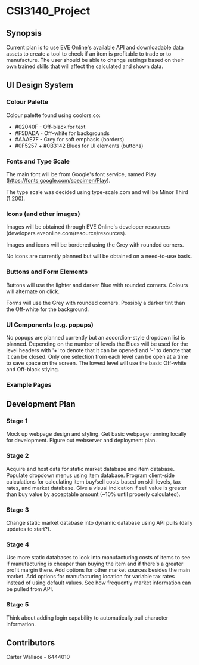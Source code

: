 # CSI3140_Project

## Synopsis
Current plan is to use EVE Online's available API and downloadable data assets to create a tool to check if an item
is profitable to trade or to manufacture. The user should be able to change settings based on their own trained skills
that will affect the calculated and shown data.

## UI Design System
### Colour Palette
Colour palette found using coolors.co:
  * #02040F - Off-black for text
  * #F5DADA - Off-white for backgrounds
  * #AAAE7F - Grey for soft emphasis (borders)
  * #0F5257 + #0B3142 Blues for UI elements (buttons)
### Fonts and Type Scale
The main font will be from Google's font service, named Play (https://fonts.google.com/specimen/Play). 

The type scale was decided using type-scale.com and will be Minor Third (1.200).

### Icons (and other images)
Images will be obtained through EVE Online's developer resources (developers.eveonline.com/resource/resources).

Images and icons will be bordered using the Grey with rounded corners.

No icons are currently planned but will be obtained on a need-to-use basis.

### Buttons and Form Elements
Buttons will use the lighter and darker Blue with rounded corners. Colours will alternate on click.

Forms will use the Grey with rounded corners. Possibly a darker tint than the Off-white for the background.

### UI Components (e.g. popups)
No popups are planned currently but an accordion-style dropdown list is planned. Depending on the number of levels the Blues will be used for the level headers with '+' to denote that it can be opened and '-' to denote that it can be closed. Only one selection from each level can be open at a time to save space on the screen. The lowest level will use the basic Off-white and Off-black stlying.

### Example Pages

## Development Plan
### Stage 1
Mock up webpage design and styling.
Get basic webpage running locally for development.
Figure out webserver and deployment plan.

### Stage 2
Acquire and host data for static market database and item database.
Populate dropdown menus using item database.
Program client-side calculations for calculating item buy/sell costs based on skill levels, tax rates, and market database.
Give a visual indication if sell value is greater than buy value by acceptable amount (~10% until properly calculated).

### Stage 3
Change static market database into dynamic database using API pulls (daily updates to start?).

### Stage 4
Use more static databases to look into manufacturing costs of items to see if manufacturing is cheaper than buying the item and if there's a greater profit margin there.
Add options for other market sources besides the main market.
Add options for manufacturing location for variable tax rates instead of using default values.
See how frequently market information can be pulled from API.

### Stage 5
Think about adding login capability to automatically pull character information.

## Contributors
Carter Wallace - 6444010
